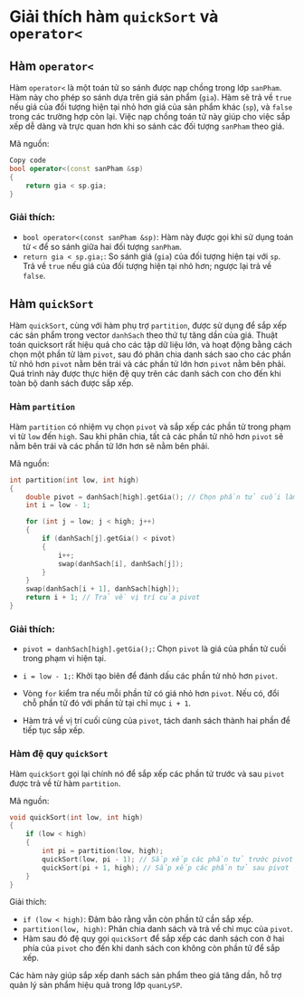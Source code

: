 # Giải thích hàm `quickSort` và `operator<`

## Hàm `operator<`

Hàm `operator<` là một toán tử so sánh được nạp chồng trong lớp `sanPham`. Hàm này cho phép so sánh dựa trên giá sản phẩm (`gia`). Hàm sẽ trả về `true` nếu giá của đối tượng hiện tại nhỏ hơn giá của sản phẩm khác (`sp`), và `false` trong các trường hợp còn lại. Việc nạp chồng toán tử này giúp cho việc sắp xếp dễ dàng và trực quan hơn khi so sánh các đối tượng `sanPham` theo giá.

Mã nguồn:
```cpp
Copy code
bool operator<(const sanPham &sp)
{
    return gia < sp.gia;
}
```

### Giải thích:
- `bool operator<(const sanPham &sp)`: Hàm này được gọi khi sử dụng toán tử `<` để so sánh giữa hai đối tượng `sanPham`.
- `return gia < sp.gia;`: So sánh giá (`gia`) của đối tượng hiện tại với `sp`. Trả về `true` nếu giá của đối tượng hiện tại nhỏ hơn; ngược lại trả về `false`.

## Hàm `quickSort`
Hàm `quickSort`, cùng với hàm phụ trợ `partition`, được sử dụng để sắp xếp các sản phẩm trong vector `danhSach` theo thứ tự tăng dần của giá. Thuật toán quicksort rất hiệu quả cho các tập dữ liệu lớn, và hoạt động bằng cách chọn một phần tử làm `pivot`, sau đó phân chia danh sách sao cho các phần tử nhỏ hơn `pivot` nằm bên trái và các phần tử lớn hơn `pivot` nằm bên phải. Quá trình này được thực hiện đệ quy trên các danh sách con cho đến khi toàn bộ danh sách được sắp xếp.

### Hàm `partition`
Hàm `partition` có nhiệm vụ chọn `pivot` và sắp xếp các phần tử trong phạm vi từ `low` đến `high`. Sau khi phân chia, tất cả các phần tử nhỏ hơn `pivot` sẽ nằm bên trái và các phần tử lớn hơn sẽ nằm bên phải.

Mã nguồn:
```cpp
int partition(int low, int high) 
{
    double pivot = danhSach[high].getGia(); // Chọn phần tử cuối làm pivot
    int i = low - 1;

    for (int j = low; j < high; j++) 
    {
        if (danhSach[j].getGia() < pivot) 
        {
            i++;
            swap(danhSach[i], danhSach[j]);
        }
    }
    swap(danhSach[i + 1], danhSach[high]);
    return i + 1; // Trả về vị trí của pivot
}
```

### Giải thích:
- `pivot = danhSach[high].getGia();`: Chọn `pivot` là giá của phần tử cuối trong phạm vi hiện tại.

- `i = low - 1;`: Khởi tạo biên để đánh dấu các phần tử nhỏ hơn `pivot`.

- Vòng `for` kiểm tra nếu mỗi phần tử có giá nhỏ hơn `pivot`. Nếu có, đổi chỗ phần tử đó với phần tử tại chỉ mục `i + 1`.

- Hàm trả về vị trí cuối cùng của `pivot`, tách danh sách thành hai phần để tiếp tục sắp xếp.

### Hàm đệ quy `quickSort`

Hàm `quickSort` gọi lại chính nó để sắp xếp các phần tử trước và sau `pivot` được trả về từ hàm `partition`.

Mã nguồn:
```cpp
void quickSort(int low, int high) 
{
    if (low < high) 
    {
        int pi = partition(low, high);
        quickSort(low, pi - 1); // Sắp xếp các phần tử trước pivot
        quickSort(pi + 1, high); // Sắp xếp các phần tử sau pivot
    }
}
```

Giải thích:
- `if (low < high)`: Đảm bảo rằng vẫn còn phần tử cần sắp xếp.
- `partition(low, high)`: Phân chia danh sách và trả về chỉ mục của `pivot`.
- Hàm sau đó đệ quy gọi `quickSort` để sắp xếp các danh sách con ở hai phía của `pivot` cho đến khi danh sách con không còn phần tử để sắp xếp.

Các hàm này giúp sắp xếp danh sách sản phẩm theo giá tăng dần, hỗ trợ quản lý sản phẩm hiệu quả trong lớp `quanLySP`.
